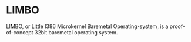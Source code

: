 # LIMBO
LIMBO, or Little I386 Microkernel Baremetal Operating-system, is a proof-of-concept 32bit baremetal operating system.
